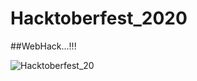 # Hacktoberfest_2020

##WebHack...!!!

![Hacktoberfest_20](https://user-images.githubusercontent.com/64422787/94797524-dc25b500-03fd-11eb-807c-c21105565578.png)
